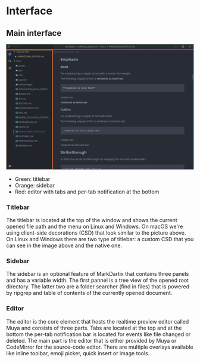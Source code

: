 # Interface

## Main interface

![](assets/markdartix-interface.png)

- Green: titlebar
- Orange: sidebar
- Red: editor with tabs and per-tab notification at the bottom

### Titlebar

The titlebar is located at the top of the window and shows the current opened file path and the menu on Linux and Windows. On macOS we're using client-side decorations (CSD) that look similar to the picture above. On Linux and Windows there are two type of titlebar: a custom CSD that you can see in the image above and the native one.

### Sidebar

The sidebar is an optional feature of MarkDartix that contains three panels and has a variable width. The first pannel is a tree view of the opened root directory. The latter two are a folder searcher (find in files) that is powered by ripgrep and table of contents of the currently opened document.

### Editor

The editor is the core element that hosts the realtime preview editor called Muya and consists of three parts. Tabs are located at the top and at the bottom the per-tab notification bar is located for events like file changed or deleted. The main part is the editor that is either provided by Muya or CodeMirror for the source-code editor. There are multiple overlays available like inline toolbar, emoji picker, quick insert or image tools.
